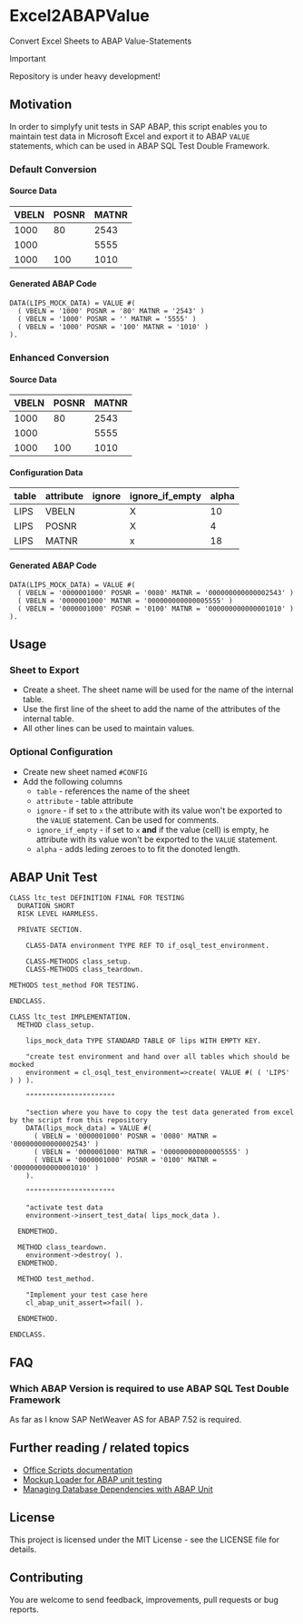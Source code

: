 # Excel2ABAPValue
Convert Excel Sheets to ABAP Value-Statements

> [!IMPORTANT]  
> Repository is under heavy development!

## Motivation
In order to simplyfy unit tests in SAP ABAP, this script enables you to maintain test data in Microsoft Excel and export it to ABAP `VALUE` statements, which can be used in ABAP SQL Test Double Framework.

### Default Conversion
#### Source Data
| VBELN | POSNR | MATNR |
|-------|-------|-------|
| 1000  | 80    | 2543  |
| 1000  |       | 5555  |
| 1000  | 100   | 1010  |

#### Generated ABAP Code

```ABAP
DATA(LIPS_MOCK_DATA) = VALUE #(
  ( VBELN = '1000' POSNR = '80' MATNR = '2543' )
  ( VBELN = '1000' POSNR = '' MATNR = '5555' )
  ( VBELN = '1000' POSNR = '100' MATNR = '1010' )
).
```

### Enhanced Conversion
#### Source Data
| VBELN | POSNR | MATNR |
|-------|-------|-------|
| 1000  | 80    | 2543  |
| 1000  |       | 5555  |
| 1000  | 100   | 1010  |

#### Configuration Data
| table | attribute | ignore | ignore_if_empty | alpha |
|-------|-----------|--------|-----------------|-------|
| LIPS  | VBELN     |        | X               | 10    |
| LIPS  | POSNR     |        | X               | 4     |
| LIPS  | MATNR     |        | x               | 18    |

#### Generated ABAP Code

```ABAP
DATA(LIPS_MOCK_DATA) = VALUE #(
  ( VBELN = '0000001000' POSNR = '0080' MATNR = '000000000000002543' )
  ( VBELN = '0000001000' MATNR = '000000000000005555' )
  ( VBELN = '0000001000' POSNR = '0100' MATNR = '000000000000001010' )
).
```

## Usage
### Sheet to Export
* Create a sheet. The sheet name will be used for the name of the internal table.
* Use the first line of the sheet to add the name of the attributes of the internal table.
* All other lines can be used to maintain values.

### Optional Configuration
* Create new sheet named `#CONFIG`
* Add the following columns
  * `table` - references the name of the sheet
  * `attribute` - table attribute
  * `ignore` - if set to `x` the attribute with its value won't be exported to the `VALUE` statement. Can be used for comments.
  * `ignore_if_empty` - if set to `x` **and** if the value (cell) is empty, he attribute with its value won't be exported to the `VALUE` statement.
  * `alpha` - adds leding zeroes to to fit the donoted length.

## ABAP Unit Test

```abap
CLASS ltc_test DEFINITION FINAL FOR TESTING
  DURATION SHORT
  RISK LEVEL HARMLESS.

  PRIVATE SECTION.

    CLASS-DATA environment TYPE REF TO if_osql_test_environment.

    CLASS-METHODS class_setup.
    CLASS-METHODS class_teardown.

METHODS test_method FOR TESTING.

ENDCLASS.

CLASS ltc_test IMPLEMENTATION.
  METHOD class_setup.

    lips_mock_data TYPE STANDARD TABLE OF lips WITH EMPTY KEY.

    "create test environment and hand over all tables which should be mocked
    environment = cl_osql_test_environment=>create( VALUE #( ( 'LIPS' ) ) ).

    """"""""""""""""""""""

    "section where you have to copy the test data generated from excel by the script from this repository
    DATA(lips_mock_data) = VALUE #(
      ( VBELN = '0000001000' POSNR = '0080' MATNR = '000000000000002543' )
      ( VBELN = '0000001000' MATNR = '000000000000005555' )
      ( VBELN = '0000001000' POSNR = '0100' MATNR = '000000000000001010' )
    ).

    """"""""""""""""""""""

    "activate test data
    environment->insert_test_data( lips_mock_data ).

  ENDMETHOD.

  METHOD class_teardown.
    environment->destroy( ).
  ENDMETHOD.

  METHOD test_method.

    "Implement your test case here
    cl_abap_unit_assert=>fail( ).

  ENDMETHOD.

ENDCLASS.
```

## FAQ
### Which ABAP Version is required to use ABAP SQL Test Double Framework
As far as I know SAP NetWeaver AS for ABAP 7.52 is required.

## Further reading / related topics
* [Office Scripts documentation](https://github.com/OfficeDev/office-scripts-docs)
* [Mockup Loader for ABAP unit testing](https://github.com/sbcgua/mockup_loader)
* [Managing Database Dependencies with ABAP Unit ](https://help.sap.com/docs/ABAP_PLATFORM/c238d694b825421f940829321ffa326a/8562b437073d4b9c93078c45f7a64f21.html?locale=en-US)

## License
This project is licensed under the MIT License - see the LICENSE file for details.

## Contributing
You are welcome to send feedback, improvements, pull requests or bug reports.
